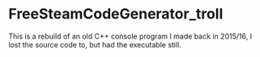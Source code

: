# FreeSteamCodeGenerator_troll
This is a rebuild of an old C++ console program I made back in 2015/16, I lost the source code to, but had the executable still.
